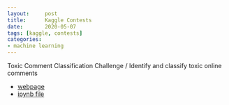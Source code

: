 ```yaml
---
layout:     post
title:      Kaggle Contests
date:       2020-05-07
tags: [kaggle, contests]
categories: 
- machine learning
---
```


Toxic Comment Classification Challenge / Identify and classify toxic online comments

* [webpage](https://www.kaggle.com/c/jigsaw-toxic-comment-classification-challenge/overview)
* [ipynb file](https://github.com/GaoangLiu/ipynb/blob/master/Identify_and_classify_toxic_online_comments.ipynb)

